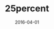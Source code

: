 ---
layout: site
title: "25percent"
date: 2016-04-01
categories: [community]
version: 1.5.0
major: 1
minor: 5
patch: 0
slug: 25percent
link: http://25percent.nl/
submitter: lpolepeddi
permalink: /sites/:slug
---
